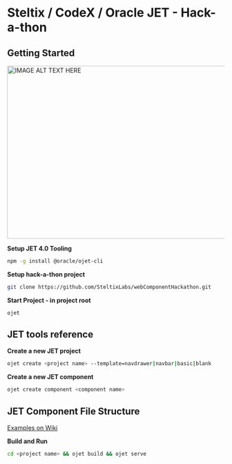 # Steltix / CodeX / Oracle JET - Hack-a-thon


## Getting Started ##
<a href="http://www.youtube.com/watch?feature=player_embedded&v=CPp6sBeuxQg
" target="_blank"><img src="http://img.youtube.com/vi/CPp6sBeuxQg/0.jpg" 
alt="IMAGE ALT TEXT HERE" width="800" height="400" border="0" /></a>


**Setup JET 4.0 Tooling**
```sh
npm -g install @oracle/ojet-cli
```

**Setup hack-a-thon project**
```sh
git clone https://github.com/SteltixLabs/webComponentHackathon.git
```

**Start Project - in project root**
```sh
ojet
```


## JET tools reference ##
**Create a new JET project**
```sh
ojet create <project name> --template=navdrawer|navbar|basic|blank
```
**Create a new JET component**
```sh
ojet create component <component name> 
```

## JET Component File Structure ##

[Examples on Wiki](https://github.com/SteltixLabs/webComponentHackathon/wiki/JET-Reference)


**Build and Run**
```sh
cd <project name> && ojet build && ojet serve
```














<!-- 

![alt text](http://cdn.app.compendium.com/uploads/user/e7c690e8-6ff9-102a-ac6d-e4aebca50425/f4a5b21d-66fa-4885-92bf-c4e81c06d916/Image/719c7ac35319363570c2eaed0584e9cd/oracle_jet.png "Oracle JET")

![alt text](http://www.projectcodex.co/img/codeX-logo.svg "CodeX")

![alt text](http://zone.steltixlabs.com/images/steltixlabs-black.png "Steltix") -->
